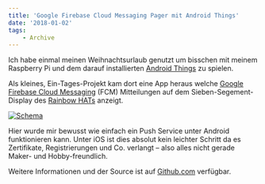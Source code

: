 ```yaml
---
title: 'Google Firebase Cloud Messaging Pager mit Android Things'
date: '2018-01-02'
tags:
    - Archive
---
```


Ich habe einmal meinen Weihnachtsurlaub genutzt um bisschen mit meinem Raspberry Pi und dem darauf installierten [Android Things](https://developer.android.com/things/index.html) zu spielen.

Als kleines, Ein-Tages-Projekt kam dort eine App heraus welche [Google Firebase Cloud Messaging](https://firebase.google.com/docs/cloud-messaging/) (FCM) Mitteilungen auf dem Sieben-Segement-Display des [Rainbow HATs](https://shop.pimoroni.com/products/rainbow-hat-for-android-things) anzeigt.

[![Schema](https://github.com/tscholze/java-android-things-firebase-pager/raw/master/docs/scheme.png)](https://github.com/tscholze/java-android-things-firebase-pager/raw/master/docs/scheme.png)

Hier wurde mir bewusst wie einfach ein Push Service unter Android funktionieren kann. Unter iOS ist dies absolut kein leichter Schritt da es Zertifikate, Registrierungen und Co. verlangt – also alles nicht gerade Maker- und Hobby-freundlich.

Weitere Informationen und der Source ist auf [Github.com](https://github.com/tscholze/java-android-things-firebase-pager) verfügbar.
